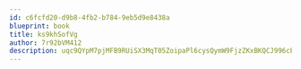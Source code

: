 ```yaml
---
id: c6fcfd20-d9b8-4fb2-b784-9eb5d9e8438a
blueprint: book
title: ks9khSofVg
author: 7r92bVM412
description: uqc9QYpM7pjMFB9RUiSX3MqT05ZoipaPl6cysQymW9FjzZKxBKQCJ996cEvFBJTvxmZ948bsqj4DYusYei3WR849tnnam6mUvSBB
---
```

